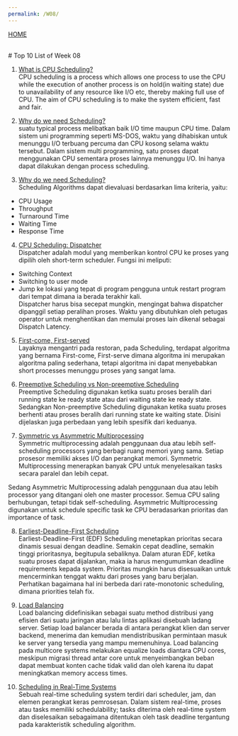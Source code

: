 ```yaml
---
permalink: /W08/
---
```

[HOME](../)

<br>
# Top 10 List of Week 08

1. [What is CPU Scheduling?](https://www.studytonight.com/operating-system/cpu-scheduling#)<br>
CPU scheduling is a process which allows one process to use the CPU while the execution of another process is on hold(in waiting state) due to unavailability of any resource like I/O etc, thereby making full use of CPU. The aim of CPU scheduling is to make the system efficient, fast and fair.

2. [Why do we need Scheduling?](https://www.geeksforgeeks.org/cpu-scheduling-in-operating-systems/)<br>
suatu typical process melibatkan baik I/O time maupun CPU time. Dalam sistem uni programming seperti MS-DOS, waktu yang dihabiskan untuk menunggu I/O terbuang percuma dan CPU kosong selama waktu tersebut. Dalam sistem multi programming, satu proses dapat menggunakan CPU sementara proses lainnya menunggu I/O. Ini hanya dapat dilakukan dengan process scheduling.

3. [Why do we need Scheduling?](https://www.geeksforgeeks.org/cpu-scheduling-in-operating-systems/)<br>
Scheduling Algorithms dapat dievaluasi berdasarkan lima kriteria, yaitu:
* CPU Usage
* Throughput
* Turnaround Time
* Waiting Time
* Response Time

4. [CPU Scheduling: Dispatcher](https://www.studytonight.com/operating-system/cpu-scheduling#)<br>
Dispatcher adalah modul yang memberikan kontrol CPU ke proses yang dipilih oleh short-term scheduler. Fungsi ini meliputi:
* Switching Context
* Switching to user mode
* Jump ke lokasi yang tepat di program pengguna untuk restart program dari tempat dimana ia berada terakhir kali. <br>
Dispatcher harus bisa secepat mungkin, mengingat bahwa dispatcher dipanggil setiap peralihan proses. Waktu yang dibutuhkan oleh petugas operator untuk menghentikan dan memulai proses lain dikenal sebagai Dispatch Latency.

5. [First-come, First-served](https://www.academia.edu/42880365/Operating_System_Concepts_10th_Editions)<br>
Layaknya mengantri pada restoran, pada Scheduling, terdapat algoritma yang bernama First-come, First-serve dimana algoritma ini merupakan algoritma paling sederhana, tetapi algoritma ini dapat menyebabkan short processes menunggu proses yang sangat lama.

6. [Preemptive Scheduling vs Non-preemptive Scheduling](https://www.geeksforgeeks.org/preemptive-and-non-preemptive-scheduling/)<br>
Preemptive Scheduling digunakan ketika suatu proses beralih dari running state ke ready state atau dari waiting state ke ready state. Sedangkan Non-preemptive Scheduling digunakan ketika suatu proses berhenti atau proses beralih dari running state ke waiting state. Disini dijelaskan juga perbedaan yang lebih spesifik dari keduanya.

7. [Symmetric vs Asymmetric Multiprocessing](https://www.tutorialspoint.com/difference-between-asymmetric-and-symmetric-multiprocessing)<br>
Symmetric multiprocessing adalah penggunaan dua atau lebih self-scheduling processors yang berbagi ruang memori yang sama. Setiap prosesor memiliki akses I/O dan perangkat memori. Symmetric Multiprocessing menerapkan banyak CPU untuk menyelesaikan tasks secara paralel dan lebih cepat.

Sedang Asymmetric Multiprocessing adalah penggunaan dua atau lebih processor yang ditangani oleh one master processor. Semua CPU saling berhubungan, tetapi tidak self-scheduling. Asymmetric Multiprocessing digunakan untuk schedule specific task ke CPU beradasarkan prioritas dan importance of task.

8. [Earliest-Deadline-First Scheduling](https://www.academia.edu/42880365/Operating_System_Concepts_10th_Editions)<br>
Earliest-Deadline-First (EDF) Scheduling menetapkan prioritas secara dinamis sesuai dengan deadline. Semakin cepat deadline, semakin tinggi prioritasnya, begitupula sebaliknya. Dalam aturan EDF, ketika suatu proses dapat dijalankan, maka ia harus mengumumkan deadline requirements kepada system. Prioritas mungkin harus disesuaikan untuk mencerminkan tenggat waktu dari proses yang baru berjalan. Perhatikan bagaimana hal ini berbeda dari rate-monotonic scheduling, dimana priorities telah fix.

9. [Load Balancing](https://www.citrix.com/en-in/glossary/load-balancing.html)<br>
Load balancing didefinisikan sebagai suatu method distribusi yang efisien dari suatu jaringan atau lalu lintas aplikasi disebuah ladang server. Setiap load balancer berada di antara perangkat klien dan server backend, menerima dan kemudian mendistribusikan permintaan masuk ke server yang tersedia yang mampu memenuhinya. Load balancing pada multicore systems melakukan equalize loads diantara CPU cores, meskipun migrasi thread antar core untuk menyeimbangkan beban dapat membuat konten cache tidak valid dan oleh karena itu dapat meningkatkan memory access times.

10. [Scheduling in Real-Time Systems](https://www.geeksforgeeks.org/scheduling-in-real-time-systems/)<br>
Sebuah real-time scheduling system terdiri dari scheduler, jam, dan elemen perangkat keras pemrosesan. Dalam sistem real-time, proses atau tasks memiliki schedulability; tasks diterima oleh real-time system dan diselesaikan sebagaimana ditentukan oleh task deadline tergantung pada karakteristik scheduling algorithm.
